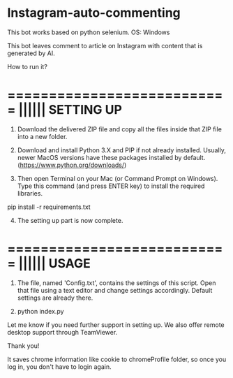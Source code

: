 # Instagram-auto-commenting

This bot works based on python selenium.
OS: Windows

This bot leaves comment to article on Instagram with content that is generated by AI.

How to run it?

===========================
|||||| SETTING UP
===========================

1. Download the delivered ZIP file and copy all the files inside that ZIP file into a new folder.

2. Download and install Python 3.X and PIP if not already installed. Usually, newer MacOS versions have these packages installed by default. (https://www.python.org/downloads/)

3. Then open Terminal on your Mac (or Command Prompt on Windows). Type this command (and press ENTER key) to install the required libraries.

pip install -r requirements.txt

4. The setting up part is now complete.

===========================
|||||| USAGE
===========================

1. The file, named 'Config.txt', contains the settings of this script. Open that file using a text editor and change settings accordingly. Default settings are already there.

2. python index.py

Let me know if you need further support in setting up. We also offer remote desktop support through TeamViewer.

Thank you!

It saves chrome information like cookie to chromeProfile folder, so once you log in, you don't have to login again.

